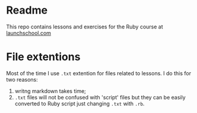# Readme

This repo contains lessons and exercises for the Ruby course at [launchschool.com](https://launchschool.com)

# File extentions

Most of the time I use `.txt` extention for files related to lessons.
I do this for two reasons:

1. writng markdown takes time;
1. `.txt` files will not be confused with 'script' files but they can be easily converted to Ruby script just changing `.txt` with `.rb`.
